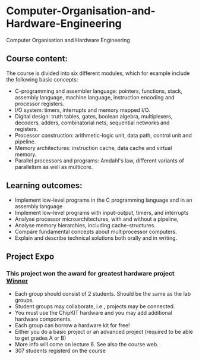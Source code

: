 # Computer-Organisation-and-Hardware-Engineering
Computer Organisation and Hardware Engineering

## Course content:

The course is divided into six different modules, which for example include the following basic concepts:

- C-programming and assembler language: pointers, functions, stack, assembly language, machine language, instruction encoding and processor registers.
- I/O system: timers, interrupts and memory mapped I/O.
- Digital design: truth tables, gates, boolean algebra, multiplexers, decoders, adders, combinatorial nets, sequential networks and registers.
- Processor construction: arithmetic-logic unit, data path, control unit and pipeline.
- Memory architectures: instruction cache, data cache and virtual memory.
- Parallel processors and programs: Amdahl's law, different variants of parallelism as well as multicore.

## Learning outcomes:

- Implement low-level programs in the C programming language and in an assembly language
- Implement low-level programs with input-output, timers, and interrupts
- Analyse processor microarchitectures, with and without a pipeline,
- Analyse memory hierarchies, including cache-structures.
- Compare fundamental concepts about multiprocessor computers.
- Explain and describe technical solutions both orally and in writing. 

## Project Expo
### This project won the award for greatest hardware project [Winner](https://github.com/wolf019/IS1200-Computer-Organisation-and-Hardware-Engineering/edit/master/no1.md)

- Each group should consist of 2 students. Should be the same as the lab groups.
- Student groups may collaborate, i.e., projects may be connected.
- You must use the ChipKIT hardware and you may add additional hardware components.
- Each group can borrow a hardware kit for free!
- Either you do a basic project or an advanced project (required to be able to get grades A or B)
- More info will come on lecture 6. See also the course web.
- 307 students registerd on the course


